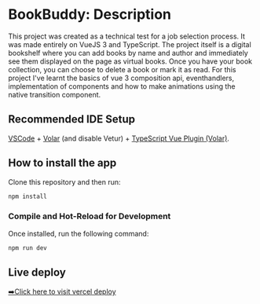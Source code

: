 # BookBuddy: Description

This project was created as a technical test for a job selection process. It was made entirely on VueJS 3 and TypeScript.
The project itself is a digital bookshelf where you can add books by name and author and immediately see them displayed on the page as virtual books. Once you have your book collection, you can choose to delete a book or mark it as read.
For this project I've learnt the basics of vue 3 composition api, eventhandlers, implementation of components and how to make animations using the native transition component.

## Recommended IDE Setup

[VSCode](https://code.visualstudio.com/) + [Volar](https://marketplace.visualstudio.com/items?itemName=Vue.volar) (and disable Vetur) + [TypeScript Vue Plugin (Volar)](https://marketplace.visualstudio.com/items?itemName=Vue.vscode-typescript-vue-plugin).

## How to install the app

Clone this repository and then run:

```sh
npm install
```

### Compile and Hot-Reload for Development

Once installed, run the following command:

```sh
npm run dev
```

## Live deploy

[➡️Click here to visit vercel deploy](https://book-buddy-qt1mm6v4w-lukeraig.vercel.app/)
